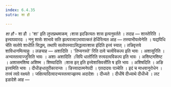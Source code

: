 ```yaml
---
index: 6.4.35
sutra: शा हौ

---
```

_शा हौ_ - शा हौ । 'शा' इति लुप्तप्रथमाकम् ।शास इदङित्यतः शास इत्यनुवर्तते । तदाह —  शास्तेरिति । इत्त्वापवारदः । ननु शासेः शाभावे सति झल्परत्वाऽभावात्कतं हेर्धिरित्यत आह —  तस्याभीयत्वेनेति । यद्यपिधि चे॑ति सलोपे शाधीति सिद्धम्, तथापि सलोपस्याऽसिद्धत्वात्शास इ॑दिति इत्त्वं स्यात् । तन्निवृत्तये शाविधानमित्याहुः । लङ्याह — अशादिति । 'तिप्यनस्ते' रिति दत्वे चर्त्वविकल्प इति भावः । अशासुरिति । अभ्यस्तत्वाज्जुसिति भावः । अशाः अशादिति ।सिपि धातो॑रिति रुत्वदत्वविकल्प इति भावः । अशिष्टमशिष्ट । अशासमशिष्व अशिष्म । शिष्यादिति ।शास इत् इति इत्त्वेशासिवसी॑ति ष इति भावः । अशिषदिति । अङि इत्त्वमिति भावः । दीधीङ्धातुरीकारान्तः । ङित्त्वादात्मनेपदी । एतदादयः पञ्चेति । इदं च माधवानुरोधेन । तत्त्वं त्वग्रे वक्ष्यते । जक्षित्यादित्वादभ्यस्तत्वाज्झस्य अदादेशः । दीध्यते । दीधीषे दीध्याथे दीधीध्वे । लट इडादेशे आह — 